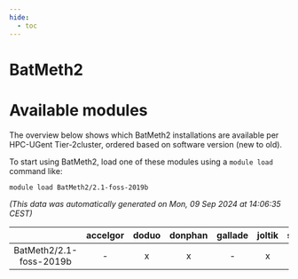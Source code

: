 ```yaml
---
hide:
  - toc
---
```


BatMeth2
========

# Available modules


The overview below shows which BatMeth2 installations are available per HPC-UGent Tier-2cluster, ordered based on software version (new to old).

To start using BatMeth2, load one of these modules using a `module load` command like:

```shell
module load BatMeth2/2.1-foss-2019b
```

*(This data was automatically generated on Mon, 09 Sep 2024 at 14:06:35 CEST)*  

| |accelgor|doduo|donphan|gallade|joltik|shinx|skitty|
| :---: | :---: | :---: | :---: | :---: | :---: | :---: | :---: |
|BatMeth2/2.1-foss-2019b|-|x|x|-|x|-|x|
